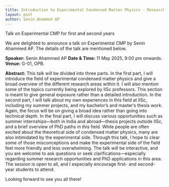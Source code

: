 ```yaml
---
title: Introduction to Experimental Condensed Matter Physics - Research, Internships, and Opportunities
layout: post
author: Senin Ahammed AP
---
```


Talk on Experimental CMP for first and second years

<!--more-->

We are delighted to announce a talk on Experimental CMP by Senin Ahammed AP. The details of the talk are mentioned below.

**Speaker:** Senin Ahammed AP
**Date & Time:** 11 May 2025, 9:00 pm onwards.
**Venue:** G-01, OPB.

**Abstract:**  This talk will be divided into three parts. In the first part, I will introduce the field of experimental condensed matter physics and give a broad overview of the different research areas within it. I will also mention some of the topics currently being explored by IISc professors. This section is meant to give general exposure rather than a detailed introduction. In the second part, I will talk about my own experiences in this field at IISc, including my summer projects, and my bachelor’s and master’s thesis work. Again, the focus will be on giving a broad idea rather than going into technical depth. In the final part, I will discuss various opportunities such as summer internships—both in India and abroad—thesis projects outside IISc, and a brief overview of PhD paths in this field.  While people are often excited about the theoretical side of condensed matter physics, many are also intimidated by the experimental side. Through this talk, I hope to clear some of those misconceptions and make the experimental side of the field feel more friendly and less overwhelming. The talk will be interactive, and you are welcome to ask questions or seek clarifications—especially regarding summer research opportunities and PhD applications in this area. The session is open to all, and I especially encourage first- and second-year students to attend.
 
Looking forward to see you all there! 